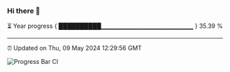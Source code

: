 ### Hi there 👋

⏳ Year progress { ██████████▁▁▁▁▁▁▁▁▁▁▁▁▁▁▁▁▁▁▁▁ } 35.39 %

---

⏰ Updated on Thu, 09 May 2024 12:29:56 GMT

![Progress Bar CI](https://github.com/liununu/liununu/workflows/Progress%20Bar%20CI/badge.svg)
